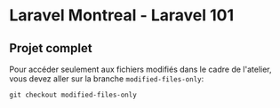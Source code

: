 # Laravel Montreal - Laravel 101

## Projet complet

Pour accéder seulement aux fichiers modifiés dans le cadre de l'atelier, vous devez aller sur la branche `modified-files-only`:

```
git checkout modified-files-only
```
